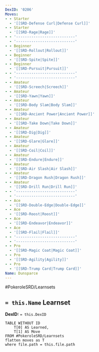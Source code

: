 ```yaml
---
DexID: '0206'
Moves:
- - Starter
  - '[[SRD-Defense Curl|Defense Curl]]'
- - Starter
  - '[[SRD-Rage|Rage]]'
- - '---------------------------'
  - '---------------------------'
- - Beginner
  - '[[SRD-Rollout|Rollout]]'
- - Beginner
  - '[[SRD-Spite|Spite]]'
- - Beginner
  - '[[SRD-Pursuit|Pursuit]]'
- - '---------------------------'
  - '---------------------------'
- - Amateur
  - '[[SRD-Screech|Screech]]'
- - Amateur
  - '[[SRD-Yawn|Yawn]]'
- - Amateur
  - '[[SRD-Body Slam|Body Slam]]'
- - Amateur
  - '[[SRD-Ancient Power|Ancient Power]]'
- - Amateur
  - '[[SRD-Take Down|Take Down]]'
- - Amateur
  - '[[SRD-Dig|Dig]]'
- - Amateur
  - '[[SRD-Glare|Glare]]'
- - Amateur
  - '[[SRD-Coil|Coil]]'
- - Amateur
  - '[[SRD-Endure|Endure]]'
- - Amateur
  - '[[SRD-Air Slash|Air Slash]]'
- - Amateur
  - '[[SRD-Dragon Rush|Dragon Rush]]'
- - Amateur
  - '[[SRD-Drill Run|Drill Run]]'
- - '---------------------------'
  - '---------------------------'
- - Ace
  - '[[SRD-Double-Edge|Double-Edge]]'
- - Ace
  - '[[SRD-Roost|Roost]]'
- - Ace
  - '[[SRD-Endeavor|Endeavor]]'
- - Ace
  - '[[SRD-Flail|Flail]]'
- - '---------------------------'
  - '---------------------------'
- - Pro
  - '[[SRD-Magic Coat|Magic Coat]]'
- - Pro
  - '[[SRD-Agility|Agility]]'
- - Pro
  - '[[SRD-Trump Card|Trump Card]]'
Name: Dunsparce
---
```


#PokeroleSRD/Learnsets

## `= this.Name` Learnset

**DexID:** `= this.DexID`

```dataview
TABLE WITHOUT ID
    T[0] AS Learned,
    T[1] AS Move
FROM #PokeroleSRD/Learnsets
flatten moves as T
where file.path = this.file.path
```
